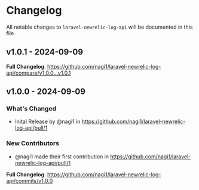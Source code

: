 # Changelog

All notable changes to `laravel-newrelic-log-api` will be documented in this file.

## v1.0.1 - 2024-09-09

**Full Changelog**: https://github.com/nagi1/laravel-newrelic-log-api/compare/v1.0.0...v1.0.1

## v1.0.0 - 2024-09-09

### What's Changed

* Inital Release by @nagi1 in https://github.com/nagi1/laravel-newrelic-log-api/pull/1

### New Contributors

* @nagi1 made their first contribution in https://github.com/nagi1/laravel-newrelic-log-api/pull/1

**Full Changelog**: https://github.com/nagi1/laravel-newrelic-log-api/commits/v1.0.0
